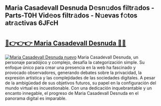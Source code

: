 ## Maria Casadevall Desnuda D𝚎sn𝚞dos filtr𝚊dos - Parts-T0H Vid𝚎os filtr𝚊dos - N𝚞evas f𝚘tos atr𝚊ctivas 6JFcH

# <h2><a href="http://mb0zgf.tromn.icu/?c=Maria+Casadevall+Desnuda">🔗👉👉👉 Maria Casadevall Desnuda 🔗🔗</a></h2>

[![Maria Casadevall Desnuda nuevo](https://i.imgur.com/pEAQMta.gif)](http://mb0zgf.tromn.icu/?c=Maria+Casadevall+Desnuda)
Maria Casadevall Desnuda, un personaje paradójico y complejo, desafía la categorización simple. Su enfoque único para crear una presencia en la web ha fascinado y provocado observadores, generando debates sobre la privacidad, la expresión artística y las complejidades de las sociedades digitales. A pesar de la ambigüedad de sus objetivos futuros, su papel en la configuración del mundo virtual es incuestionable. Con una dedicación inquebrantable y un encanto innegable, el progreso de Maria Casadevall Desnuda en el panorama digital es imparable.
